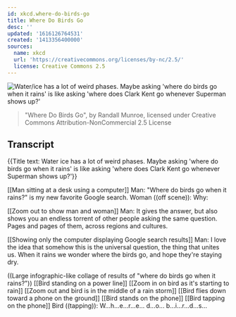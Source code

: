 ```yaml
---
id: xkcd.where-do-birds-go
title: Where Do Birds Go
desc: ''
updated: '1616126764531'
created: '1413356400000'
sources:
  name: xkcd
  url: 'https://creativecommons.org/licenses/by-nc/2.5/'
  license: Creative Commons 2.5
---
```

![Water/ice has a lot of weird phases. Maybe asking 'where do birds go when it rains' is like asking 'where does Clark Kent go whenever Superman shows up?'](https://imgs.xkcd.com/comics/where_do_birds_go.png)
> "Where Do Birds Go", by Randall Munroe, licensed under Creative Commons Attribution-NonCommercial 2.5 License

## Transcript
{{Title text: Water
ice has a lot of weird phases. Maybe asking 'where do birds go when it rains' is like asking 'where does Clark Kent go whenever Superman shows up?'}}

[[Man sitting at a desk using a computer]]
Man:  "Where do birds go when it rains?" is my new favorite Google search.
Woman ((off scene)): Why:

[[Zoom out to show man and woman]]
Man:  It gives the answer, but also shows you an endless torrent of other people asking the same question.  Pages and pages of them, across regions and cultures.

[[Showing only the computer displaying Google search results]]
Man:  I love the idea that somehow this is the universal question, the thing that unites us.  When it rains we wonder where the birds go, and hope they're staying dry.

((Large infographic-like collage of results of "where do birds go when it rains?"))
[[Bird standing on a power line]]
[[Zoom in on bird as it's starting to rain]]
[[Zoom out and bird is in the middle of a rain storm]]
[[Bird flies down toward a phone on the ground]]
[[Bird stands on the phone]]
[[Bird tapping on the phone]]
Bird ((tapping)): W...h...e...r...e... d...o... b...i...r...d...s...
